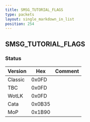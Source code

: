 ```yaml
---
title: SMSG_TUTORIAL_FLAGS
type: packets
layout: single_markdown_in_list
position: 254
---
```


## SMSG_TUTORIAL_FLAGS

### Status

Version    | Hex        | Comment
---------- | ---------- | ---------- 
Classic    | 0x0FD      | 
TBC        | 0x0FD      | 
WotLK      | 0x0FD      | 
Cata       | 0x0B35     | 
MoP        | 0x1B90     | 